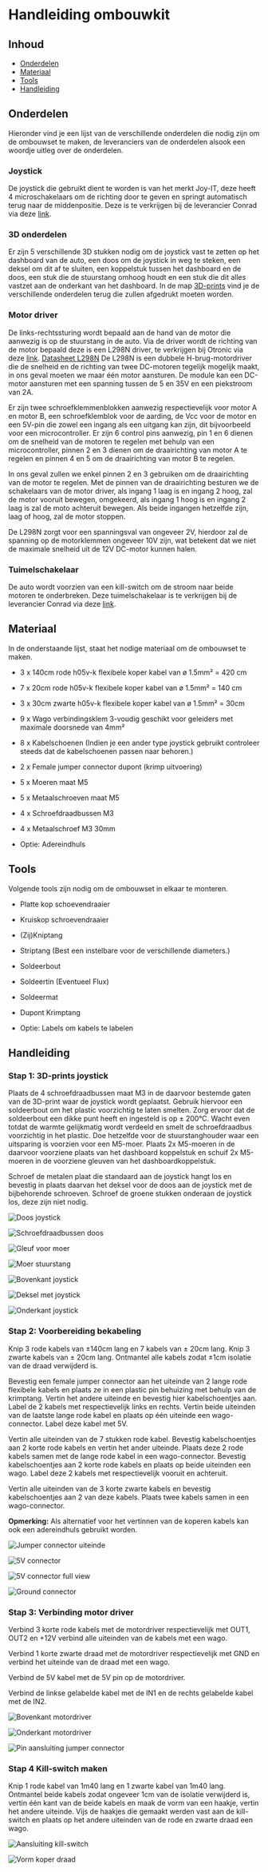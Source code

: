 # Handleiding ombouwkit

## Inhoud

* [Onderdelen](#onderdelen)
* [Materiaal](#materiaal)
* [Tools](#tools)
* [Handleiding](#handleiding)

## Onderdelen

Hieronder vind je een lijst van de verschillende onderdelen die nodig zijn om de ombouwset te maken, de leveranciers van de onderdelen alsook een woordje uitleg over de onderdelen.

### Joystick

De joystick die gebruikt dient te worden is van het merkt Joy-IT, deze heeft 4 microschakelaars om de richting door te geven en springt automatisch terug naar de middenpositie. Deze is te verkrijgen bij de leverancier Conrad via deze [link](https://www.conrad.be/nl/p/joy-it-arcade-joystick-professional-8-invoerapparaat-geschikt-voor-arduino-banana-pi-cubieboard-pcduino-raspberry-p-1555268.html?utm_source=google&utm_medium=surfaces&utm_campaign=shopping-feed&utm_content=free-google-shopping-clicks&utm_term=1555268&refresh=true).

### 3D onderdelen

Er zijn 5 verschillende 3D stukken nodig om de joystick vast te zetten op het dashboard van de auto, een doos om de joystick in weg te steken, een deksel om dit af te sluiten, een koppelstuk tussen het dashboard en de doos, een stuk die de stuurstang omhoog houdt en een stuk die dit alles vastzet aan de onderkant van het dashboard. In de map [3D-prints](../3D-prints/) vind je de verschillende onderdelen terug die zullen afgedrukt moeten worden.

### Motor driver

De links-rechtssturing wordt bepaald aan de hand van de motor die aanwezig is op de stuurstang in de auto. Via de driver wordt de richting van de motor bepaald deze is een L298N driver, te verkrijgen bij Otronic via deze [link](https://www.otronic.nl/nl/l298n-motor-driver-board-rood.html). [Datasheet L298N](DatasheetL298_H_Bridge.pdf)
De L298N is een dubbele H-brug-motordriver die de snelheid en de richting van twee DC-motoren tegelijk mogelijk maakt, in ons geval moeten we maar één motor aansturen. De module kan een DC-motor aansturen met een spanning tussen de 5 en 35V en een piekstroom van 2A.

Er zijn twee schroefklemmenblokken aanwezig respectievelijk voor motor A en motor B, een schroefklemblok voor de aarding, de Vcc voor de motor en een 5V-pin die zowel een ingang als een uitgang kan zijn, dit bijvoorbeeld voor een microcontroller. Er zijn 6 control pins aanwezig, pin 1 en 6 dienen om de snelheid van de motoren te regelen met behulp van een microcontroller, pinnen 2 en 3 dienen om de draairichting van motor A te regelen en pinnen 4 en 5 om de draairichting van motor B te regelen.

In ons geval zullen we enkel pinnen 2 en 3 gebruiken om de draairichting van de motor te regelen. Met de pinnen van de draairichting besturen we de schakelaars van de motor driver, als ingang 1 laag is en ingang 2 hoog, zal de motor vooruit bewegen, omgekeerd, als ingang 1 hoog is en ingang 2 laag is zal de moto achteruit bewegen. Als beide ingangen hetzelfde zijn, laag of hoog, zal de motor stoppen.

De L298N zorgt voor een spanningsval van ongeveer 2V, hierdoor zal de spanning op de motorklemmen ongeveer 10V zijn, wat betekent dat we niet de maximale snelheid uit de 12V DC-motor kunnen halen.

### Tuimelschakelaar

De auto wordt voorzien van een kill-switch om de stroom naar beide motoren te onderbreken.
Deze tuimelschakelaar is te verkrijgen bij de leverancier Conrad via deze [link](https://www.conrad.be/nl/p/tru-components-1587664-tc-r13-2-05-tuimelschakelaar-250-v-ac-1-5-a-1x-uit-aan-continu-1-stuk-s-1587664.html?utm_source=google&utm_medium=surfaces&utm_campaign=shopping-feed&utm_content=free-google-shopping-clicks&utm_term=1587664&adcampaign=google&tid=16860426636_pla-1587664&gad_source=1&gclid=CjwKCAiAivGuBhBEEiwAWiFmYbr98urP1hYvNQBoRcFG0IOoJQFPxab4w2YgbCKT6JE00yVvjM9n6RoC2s0QAvD_BwE).

## Materiaal

In de onderstaande lijst, staat het nodige materiaal om de ombouwset te maken.

* 3 x 140cm rode h05v-k flexibele koper kabel van ø 1.5mm²  = 420 cm
* 7 x 20cm rode h05v-k flexibele koper kabel van ø 1.5mm²  = 140 cm
* 3 x 30cm zwarte h05v-k flexibele koper kabel van  ø 1.5mm² = 30cm
* 9 x Wago verbindingsklem 3-voudig  geschikt voor geleiders met maximale doorsnede van 4mm²
* 8 x Kabelschoenen (Indien je een ander type joystick gebruikt controleer steeds dat de kabelschoenen passen naar behoren.)
* 2 x Female jumper connector dupont (krimp uitvoering)
* 5 x Moeren maat M5
* 5 x Metaalschroeven maat M5
* 4 x Schroefdraadbussen M3
* 4 x Metaalschroef M3 30mm

* Optie:  Adereindhuls

## Tools

Volgende tools zijn nodig om de ombouwset in elkaar te monteren.

* Platte kop schoevendraaier
* Kruiskop schroevendraaier
* (Zij)Kniptang
* Striptang (Best een instelbare voor de verschillende diameters.)
* Soldeerbout
* Soldeertin (Eventueel Flux)
* Soldeermat
* Dupont Krimptang
  
* Optie: Labels om kabels te labelen

## Handleiding

### Stap 1: 3D-prints joystick

Plaats de 4 schroefdraadbussen maat M3 in de daarvoor bestemde gaten van de 3D-print waar de joystick wordt geplaatst.
Gebruik hiervoor een soldeerbout om het plastic voorzichtig te laten smelten.
Zorg ervoor dat de soldeerbout een dikke punt heeft en ingesteld is op ± 200°C.
Wacht even totdat de warmte gelijkmatig wordt verdeeld en smelt de schroefdraadbus voorzichtig in het plastic.
Doe hetzelfde voor de stuurstanghouder waar een uitsparing is voorzien voor een M5-moer.
Plaats 2x M5-moeren in de daarvoor voorziene plaats van het dashboard koppelstuk en schuif 2x M5-moeren in de voorziene gleuven van het dashboardkoppelstuk.

Schroef de metalen plaat die standaard aan de joystick hangt los en bevestig in plaats daarvan het deksel voor de doos aan de joystick met de bijbehorende schroeven.
Schroef de groene stukken onderaan de joystick los, deze zijn niet nodig.

![Doos joystick](/Images/DoosJoystick.png "Doos met alle schroefdraadbussen")

![Schroefdraadbussen doos](/Images/SchroefdraadCloseUp.png "Close-up schroefdraadbussen")

![Gleuf voor moer](/Images/GleufjesMoeren.png "Gleuven voorzien voor moeren")

![Moer stuurstang](/Images/MoerStuurstang.png "Vastgezette moer stuurstang")

![Bovenkant joystick](/Images/BovenkantJoystick.png "Bovenkant joystick met metalen plaat")

![Deksel met joystick](/Images/DekselJoystick.png "Deksel voor de doos op de joystick")

![Onderkant joystick](/Images/OnderkantJoystick.png "Onderkant joystick groene stukken voor richtingbepaling")

### Stap 2: Voorbereiding bekabeling

Knip 3 rode kabels van ±140cm lang en 7 kabels van ± 20cm lang.
Knip 3 zwarte kabels van ± 20cm lang.
Ontmantel alle kabels zodat ±1cm isolatie van de draad verwijderd is.

Bevestig een female jumper connector aan het uiteinde van 2 lange rode flexibele kabels en plaats ze in een plastic pin behuizing met behulp van de krimptang.
Vertin het andere uiteinde en bevestig hier kabelschoentjes aan. Label de 2 kabels met respectievelijk links en rechts.
Vertin beide uiteinden van de laatste lange rode kabel en plaats op één uiteinde een wago-connector. Label deze kabel met 5V.

Vertin alle uiteinden van de 7 stukken rode kabel. Bevestig kabelschoentjes aan 2 korte rode kabels en vertin het ander uiteinde.
Plaats deze 2 rode kabels samen met de lange rode kabel in een wago-connector.
Bevestig kabelschoentjes aan 2 korte rode kabels en plaats op beide uiteinden een wago.
Label deze 2 kabels met respectievelijk vooruit en achteruit.

Vertin alle uiteinden van de 3 korte zwarte kabels en bevestig kabelschoentjes aan 2 van deze kabels. Plaats twee kabels samen in een wago-connector.

**Opmerking:**
Als alternatief voor het vertinnen van de koperen kabels kan ook een adereindhuls gebruikt worden.

![Jumper connector uiteinde](/Images/JumperConnector.png "Twee jumper connectors")

![5V connector](/Images/Wago5V.png "Wago om de 5V door te lussen")

![5V connector full view](/Images/Wago5VFullView.png "Wago om de 5V door te lussen")

![Ground connector](/Images/WagoGroundCloseUp.png "Wago om de ground door te lussen")

### Stap 3: Verbinding motor driver

Verbind 3 korte rode kabels met de motordriver respectievelijk met OUT1, OUT2 en +12V verbind alle uiteinden van de kabels met een wago.

Verbind 1 korte zwarte draad met de motordriver respectievelijk met GND en verbind het uiteinde van de draad met een wago.

Verbind de 5V kabel met de 5V pin op de motordriver.

Verbind de linkse gelabelde kabel met de IN1 en de rechts gelabelde kabel met de IN2.

![Bovenkant motordriver](/Images/MotorDriverFront.png "Bovenaanzicht motordriver")

![Onderkant motordriver](/Images/MotorDriverBack.png "Onderaanzicht motordriver")

![Pin aansluiting jumper connector](/Images/ConnectIN1-IN2.png "Vooraanzicht motordriver")

### Stap 4 Kill-switch maken

Knip 1 rode kabel van 1m40 lang en 1 zwarte kabel van 1m40 lang.
Ontmantel beide kabels zodat ongeveer 1cm van de isolatie verwijderd is, vertin één kant van de beide kabels en maak de vorm van een haakje, vertin het andere uiteinde.
Vijs de haakjes die gemaakt werden vast aan de kill-switch en plaats op het andere uiteinden van de rode en zwarte draad een wago.

![Aansluiting kill-switch](/Images/BekabelingKillSwitch.png "Aansluiting kabels killswitch")

![Vorm koper draad](/Images/VormKabelKillSwitch.png "Vorm haakje koper draad")
